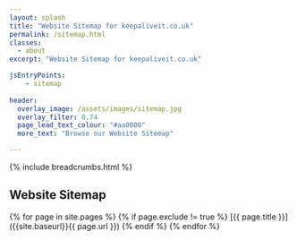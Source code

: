 ```yaml
---
layout: splash
title: "Website Sitemap for keepaliveit.co.uk"
permalink: /sitemap.html
classes:
  - about
excerpt: "Website Sitemap for keepaliveit.co.uk"

jsEntryPoints:
    - sitemap
    
header:
  overlay_image: /assets/images/sitemap.jpg
  overlay_filter: 0.74
  page_lead_text_colour: "#aa0000"
  more_text: "Browse our Website Sitemap"

---
```



{% include breadcrumbs.html %}

## <i class="fas fa-sitemap page-title-icon" aria-hidden="true"></i> Website Sitemap

{% for page in site.pages %}
{% if page.exclude != true %}
[{{ page.title }}]({{site.baseurl}}{{ page.url }})
{% endif %}
{% endfor %}